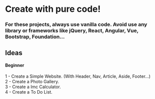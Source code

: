 # Create with pure code!

### For these projects, always use vanilla code. Avoid use any library or frameworks like jQuery, React, Angular, Vue, Bootstrap, Foundation...

## Ideas

#### Beginner
1 - Create a Simple Website. (With Header, Nav, Article, Aside, Footer...) <br>
2 - Create a Photo Gallery. <br>
3 - Create a Imc Calculator. <br>
4 - Create a To Do List. <br>
